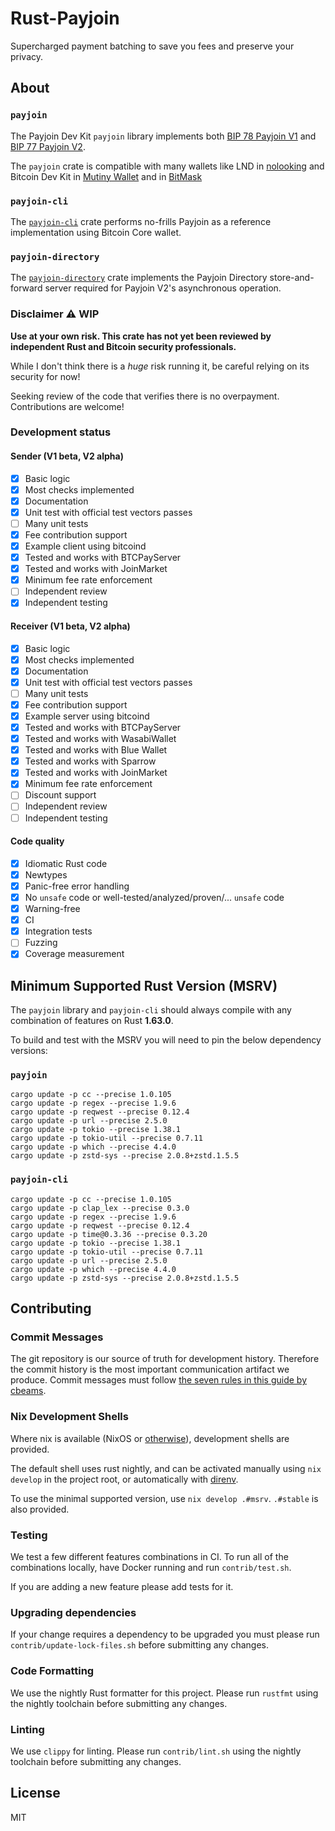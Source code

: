 # Rust-Payjoin

Supercharged payment batching to save you fees and preserve your privacy.

## About

### `payjoin`

The Payjoin Dev Kit `payjoin` library implements both [BIP 78 Payjoin V1](https://github.com/shesek/bips/blob/master/bip-0078.mediawiki) and [BIP 77 Payjoin V2](https://github.com/bitcoin/bips/pull/1483).

The `payjoin` crate is compatible with many wallets like LND in [nolooking](https://github.com/chaincase-app/nolooking) and Bitcoin Dev Kit in [Mutiny Wallet](https://github.com/MutinyWallet/mutiny-node) and in [BitMask](https://github.com/diba-io/bitmask-core)

### `payjoin-cli`

The [`payjoin-cli`](https://github.com/payjoin/rust-payjoin/tree/master/payjoin-cli) crate performs no-frills Payjoin as a reference implementation using Bitcoin Core wallet.

### `payjoin-directory`

The [`payjoin-directory`](https://github.com/payjoin/rust-payjoin/tree/master/payjoin-directory) crate implements the Payjoin Directory store-and-forward server required for Payjoin V2's asynchronous operation.

### Disclaimer ⚠️ WIP

**Use at your own risk. This crate has not yet been reviewed by independent Rust and Bitcoin security professionals.**

While I don't think there is a *huge* risk running it, be careful relying on its security for now!

Seeking review of the code that verifies there is no overpayment. Contributions are welcome!

### Development status

#### Sender (V1 beta, V2 alpha)

- [x] Basic logic
- [x] Most checks implemented
- [x] Documentation
- [x] Unit test with official test vectors passes
- [ ] Many unit tests
- [x] Fee contribution support
- [x] Example client using bitcoind
- [x] Tested and works with BTCPayServer
- [x] Tested and works with JoinMarket
- [x] Minimum fee rate enforcement
- [ ] Independent review
- [x] Independent testing

#### Receiver (V1 beta, V2 alpha)

- [x] Basic logic
- [x] Most checks implemented
- [x] Documentation
- [x] Unit test with official test vectors passes
- [ ] Many unit tests
- [x] Fee contribution support
- [x] Example server using bitcoind
- [x] Tested and works with BTCPayServer
- [x] Tested and works with WasabiWallet
- [x] Tested and works with Blue Wallet
- [x] Tested and works with Sparrow
- [x] Tested and works with JoinMarket
- [x] Minimum fee rate enforcement
- [ ] Discount support
- [ ] Independent review
- [ ] Independent testing

#### Code quality

- [x] Idiomatic Rust code
- [x] Newtypes
- [x] Panic-free error handling
- [x] No `unsafe` code or well-tested/analyzed/proven/... `unsafe` code
- [x] Warning-free
- [x] CI
- [x] Integration tests
- [ ] Fuzzing
- [x] Coverage measurement

## Minimum Supported Rust Version (MSRV)

The `payjoin` library and `payjoin-cli` should always compile with any combination of features on Rust **1.63.0**.

To build and test with the MSRV you will need to pin the below dependency versions:

### `payjoin`

```shell
cargo update -p cc --precise 1.0.105
cargo update -p regex --precise 1.9.6
cargo update -p reqwest --precise 0.12.4
cargo update -p url --precise 2.5.0
cargo update -p tokio --precise 1.38.1
cargo update -p tokio-util --precise 0.7.11
cargo update -p which --precise 4.4.0
cargo update -p zstd-sys --precise 2.0.8+zstd.1.5.5
```

### `payjoin-cli`

```shell
cargo update -p cc --precise 1.0.105
cargo update -p clap_lex --precise 0.3.0
cargo update -p regex --precise 1.9.6
cargo update -p reqwest --precise 0.12.4
cargo update -p time@0.3.36 --precise 0.3.20
cargo update -p tokio --precise 1.38.1
cargo update -p tokio-util --precise 0.7.11
cargo update -p url --precise 2.5.0
cargo update -p which --precise 4.4.0
cargo update -p zstd-sys --precise 2.0.8+zstd.1.5.5
```

## Contributing

### Commit Messages

The git repository is our source of truth for development history. Therefore the commit history is the most important communication
artifact we produce. Commit messages must follow [the seven rules in this guide by cbeams](https://cbea.ms/git-commit/#seven-rules).

### Nix Development Shells

Where nix is available (NixOS or
[otherwise](https://determinate.systems/nix-installer/)), development shells are provided.

The default shell uses rust nightly, and can be activated manually using `nix
develop` in the project root, or automatically with
[direnv](https://determinate.systems/posts/nix-direnv/).

To use the minimal supported version, use `nix develop .#msrv`. `.#stable` is
also provided.

### Testing

We test a few different features combinations in CI. To run all of the combinations locally, have Docker running and run `contrib/test.sh`.

If you are adding a new feature please add tests for it.

### Upgrading dependencies

If your change requires a dependency to be upgraded you must please run `contrib/update-lock-files.sh` before submitting any changes.

### Code Formatting

We use the nightly Rust formatter for this project. Please run `rustfmt` using the nightly toolchain before submitting any changes.

### Linting

We use `clippy` for linting. Please run `contrib/lint.sh` using the nightly toolchain before submitting any changes.

## License

MIT
